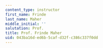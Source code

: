 ```yaml
---
content_type: instructor
first_name: Frinde
last_name: Maher
middle_initial: ''
salutation: Prof.
title: Prof. Frinde Maher
uid: 043ba16d-ed6b-5caf-d32f-c386c337f0dd
---
```

